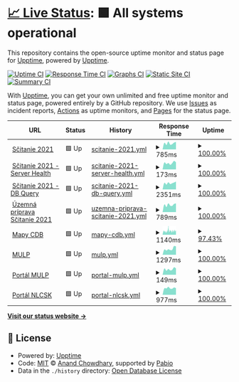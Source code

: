 # [📈 Live Status](https://demo.upptime.js.org): <!--live status--> **🟩 All systems operational**

This repository contains the open-source uptime monitor and status page for [Upptime](https://upptime.js.org), powered by [Upptime](https://github.com/upptime/upptime).

[![Uptime CI](https://github.com/d-michal/upptime/workflows/Uptime%20CI/badge.svg)](https://github.com/d-michal/upptime/actions?query=workflow%3A%22Uptime+CI%22)
[![Response Time CI](https://github.com/d-michal/upptime/workflows/Response%20Time%20CI/badge.svg)](https://github.com/d-michal/upptime/actions?query=workflow%3A%22Response+Time+CI%22)
[![Graphs CI](https://github.com/d-michal/upptime/workflows/Graphs%20CI/badge.svg)](https://github.com/d-michal/upptime/actions?query=workflow%3A%22Graphs+CI%22)
[![Static Site CI](https://github.com/d-michal/upptime/workflows/Static%20Site%20CI/badge.svg)](https://github.com/d-michal/upptime/actions?query=workflow%3A%22Static+Site+CI%22)
[![Summary CI](https://github.com/d-michal/upptime/workflows/Summary%20CI/badge.svg)](https://github.com/d-michal/upptime/actions?query=workflow%3A%22Summary+CI%22)

With [Upptime](https://upptime.js.org), you can get your own unlimited and free uptime monitor and status page, powered entirely by a GitHub repository. We use [Issues](https://github.com/upptime/upptime/issues) as incident reports, [Actions](https://github.com/d-michal/upptime/actions) as uptime monitors, and [Pages](https://demo.upptime.js.org) for the status page.

<!--start: status pages-->
<!-- This summary is generated by Upptime (https://github.com/upptime/upptime) -->
<!-- Do not edit this manually, your changes will be overwritten -->
<!-- prettier-ignore -->
| URL | Status | History | Response Time | Uptime |
| --- | ------ | ------- | ------------- | ------ |
| <img alt="" src="https://icons.duckduckgo.com/ip3/gis.scitanie.sk.ico" height="13"> [Sčitanie 2021](https://gis.scitanie.sk/portal/apps/sites/#/obyvatelia) | 🟩 Up | [scitanie-2021.yml](https://github.com/d-michal/upptime/commits/HEAD/history/scitanie-2021.yml) | <details><summary><img alt="Response time graph" src="./graphs/scitanie-2021/response-time-week.png" height="20"> 785ms</summary><br><a href="https://d-michal.github.io/upptime/history/scitanie-2021"><img alt="Response time 795" src="https://img.shields.io/endpoint?url=https%3A%2F%2Fraw.githubusercontent.com%2Fd-michal%2Fupptime%2FHEAD%2Fapi%2Fscitanie-2021%2Fresponse-time.json"></a><br><a href="https://d-michal.github.io/upptime/history/scitanie-2021"><img alt="24-hour response time 691" src="https://img.shields.io/endpoint?url=https%3A%2F%2Fraw.githubusercontent.com%2Fd-michal%2Fupptime%2FHEAD%2Fapi%2Fscitanie-2021%2Fresponse-time-day.json"></a><br><a href="https://d-michal.github.io/upptime/history/scitanie-2021"><img alt="7-day response time 785" src="https://img.shields.io/endpoint?url=https%3A%2F%2Fraw.githubusercontent.com%2Fd-michal%2Fupptime%2FHEAD%2Fapi%2Fscitanie-2021%2Fresponse-time-week.json"></a><br><a href="https://d-michal.github.io/upptime/history/scitanie-2021"><img alt="30-day response time 795" src="https://img.shields.io/endpoint?url=https%3A%2F%2Fraw.githubusercontent.com%2Fd-michal%2Fupptime%2FHEAD%2Fapi%2Fscitanie-2021%2Fresponse-time-month.json"></a><br><a href="https://d-michal.github.io/upptime/history/scitanie-2021"><img alt="1-year response time 795" src="https://img.shields.io/endpoint?url=https%3A%2F%2Fraw.githubusercontent.com%2Fd-michal%2Fupptime%2FHEAD%2Fapi%2Fscitanie-2021%2Fresponse-time-year.json"></a></details> | <details><summary><a href="https://d-michal.github.io/upptime/history/scitanie-2021">100.00%</a></summary><a href="https://d-michal.github.io/upptime/history/scitanie-2021"><img alt="All-time uptime 100.00%" src="https://img.shields.io/endpoint?url=https%3A%2F%2Fraw.githubusercontent.com%2Fd-michal%2Fupptime%2FHEAD%2Fapi%2Fscitanie-2021%2Fuptime.json"></a><br><a href="https://d-michal.github.io/upptime/history/scitanie-2021"><img alt="24-hour uptime 100.00%" src="https://img.shields.io/endpoint?url=https%3A%2F%2Fraw.githubusercontent.com%2Fd-michal%2Fupptime%2FHEAD%2Fapi%2Fscitanie-2021%2Fuptime-day.json"></a><br><a href="https://d-michal.github.io/upptime/history/scitanie-2021"><img alt="7-day uptime 100.00%" src="https://img.shields.io/endpoint?url=https%3A%2F%2Fraw.githubusercontent.com%2Fd-michal%2Fupptime%2FHEAD%2Fapi%2Fscitanie-2021%2Fuptime-week.json"></a><br><a href="https://d-michal.github.io/upptime/history/scitanie-2021"><img alt="30-day uptime 100.00%" src="https://img.shields.io/endpoint?url=https%3A%2F%2Fraw.githubusercontent.com%2Fd-michal%2Fupptime%2FHEAD%2Fapi%2Fscitanie-2021%2Fuptime-month.json"></a><br><a href="https://d-michal.github.io/upptime/history/scitanie-2021"><img alt="1-year uptime 100.00%" src="https://img.shields.io/endpoint?url=https%3A%2F%2Fraw.githubusercontent.com%2Fd-michal%2Fupptime%2FHEAD%2Fapi%2Fscitanie-2021%2Fuptime-year.json"></a></details>
| <img alt="" src="https://icons.duckduckgo.com/ip3/gis.scitanie.sk.ico" height="13"> [Sčitanie 2021 - Server Health](https://gis.scitanie.sk/server/rest/info/healthcheck?f=pjson) | 🟩 Up | [scitanie-2021-server-health.yml](https://github.com/d-michal/upptime/commits/HEAD/history/scitanie-2021-server-health.yml) | <details><summary><img alt="Response time graph" src="./graphs/scitanie-2021-server-health/response-time-week.png" height="20"> 173ms</summary><br><a href="https://d-michal.github.io/upptime/history/scitanie-2021-server-health"><img alt="Response time 170" src="https://img.shields.io/endpoint?url=https%3A%2F%2Fraw.githubusercontent.com%2Fd-michal%2Fupptime%2FHEAD%2Fapi%2Fscitanie-2021-server-health%2Fresponse-time.json"></a><br><a href="https://d-michal.github.io/upptime/history/scitanie-2021-server-health"><img alt="24-hour response time 155" src="https://img.shields.io/endpoint?url=https%3A%2F%2Fraw.githubusercontent.com%2Fd-michal%2Fupptime%2FHEAD%2Fapi%2Fscitanie-2021-server-health%2Fresponse-time-day.json"></a><br><a href="https://d-michal.github.io/upptime/history/scitanie-2021-server-health"><img alt="7-day response time 173" src="https://img.shields.io/endpoint?url=https%3A%2F%2Fraw.githubusercontent.com%2Fd-michal%2Fupptime%2FHEAD%2Fapi%2Fscitanie-2021-server-health%2Fresponse-time-week.json"></a><br><a href="https://d-michal.github.io/upptime/history/scitanie-2021-server-health"><img alt="30-day response time 170" src="https://img.shields.io/endpoint?url=https%3A%2F%2Fraw.githubusercontent.com%2Fd-michal%2Fupptime%2FHEAD%2Fapi%2Fscitanie-2021-server-health%2Fresponse-time-month.json"></a><br><a href="https://d-michal.github.io/upptime/history/scitanie-2021-server-health"><img alt="1-year response time 170" src="https://img.shields.io/endpoint?url=https%3A%2F%2Fraw.githubusercontent.com%2Fd-michal%2Fupptime%2FHEAD%2Fapi%2Fscitanie-2021-server-health%2Fresponse-time-year.json"></a></details> | <details><summary><a href="https://d-michal.github.io/upptime/history/scitanie-2021-server-health">100.00%</a></summary><a href="https://d-michal.github.io/upptime/history/scitanie-2021-server-health"><img alt="All-time uptime 100.00%" src="https://img.shields.io/endpoint?url=https%3A%2F%2Fraw.githubusercontent.com%2Fd-michal%2Fupptime%2FHEAD%2Fapi%2Fscitanie-2021-server-health%2Fuptime.json"></a><br><a href="https://d-michal.github.io/upptime/history/scitanie-2021-server-health"><img alt="24-hour uptime 100.00%" src="https://img.shields.io/endpoint?url=https%3A%2F%2Fraw.githubusercontent.com%2Fd-michal%2Fupptime%2FHEAD%2Fapi%2Fscitanie-2021-server-health%2Fuptime-day.json"></a><br><a href="https://d-michal.github.io/upptime/history/scitanie-2021-server-health"><img alt="7-day uptime 100.00%" src="https://img.shields.io/endpoint?url=https%3A%2F%2Fraw.githubusercontent.com%2Fd-michal%2Fupptime%2FHEAD%2Fapi%2Fscitanie-2021-server-health%2Fuptime-week.json"></a><br><a href="https://d-michal.github.io/upptime/history/scitanie-2021-server-health"><img alt="30-day uptime 100.00%" src="https://img.shields.io/endpoint?url=https%3A%2F%2Fraw.githubusercontent.com%2Fd-michal%2Fupptime%2FHEAD%2Fapi%2Fscitanie-2021-server-health%2Fuptime-month.json"></a><br><a href="https://d-michal.github.io/upptime/history/scitanie-2021-server-health"><img alt="1-year uptime 100.00%" src="https://img.shields.io/endpoint?url=https%3A%2F%2Fraw.githubusercontent.com%2Fd-michal%2Fupptime%2FHEAD%2Fapi%2Fscitanie-2021-server-health%2Fuptime-year.json"></a></details>
| <img alt="" src="https://icons.duckduckgo.com/ip3/gis.scitanie.sk.ico" height="13"> [Sčitanie 2021 - DB Query](https://gis.scitanie.sk/server/rest/services/Hosted/obyv_roz_hustota_pocet/FeatureServer/9/query?where=1%3D1&outFields=spolu&f=json) | 🟩 Up | [scitanie-2021-db-query.yml](https://github.com/d-michal/upptime/commits/HEAD/history/scitanie-2021-db-query.yml) | <details><summary><img alt="Response time graph" src="./graphs/scitanie-2021-db-query/response-time-week.png" height="20"> 2351ms</summary><br><a href="https://d-michal.github.io/upptime/history/scitanie-2021-db-query"><img alt="Response time 2324" src="https://img.shields.io/endpoint?url=https%3A%2F%2Fraw.githubusercontent.com%2Fd-michal%2Fupptime%2FHEAD%2Fapi%2Fscitanie-2021-db-query%2Fresponse-time.json"></a><br><a href="https://d-michal.github.io/upptime/history/scitanie-2021-db-query"><img alt="24-hour response time 1829" src="https://img.shields.io/endpoint?url=https%3A%2F%2Fraw.githubusercontent.com%2Fd-michal%2Fupptime%2FHEAD%2Fapi%2Fscitanie-2021-db-query%2Fresponse-time-day.json"></a><br><a href="https://d-michal.github.io/upptime/history/scitanie-2021-db-query"><img alt="7-day response time 2351" src="https://img.shields.io/endpoint?url=https%3A%2F%2Fraw.githubusercontent.com%2Fd-michal%2Fupptime%2FHEAD%2Fapi%2Fscitanie-2021-db-query%2Fresponse-time-week.json"></a><br><a href="https://d-michal.github.io/upptime/history/scitanie-2021-db-query"><img alt="30-day response time 2324" src="https://img.shields.io/endpoint?url=https%3A%2F%2Fraw.githubusercontent.com%2Fd-michal%2Fupptime%2FHEAD%2Fapi%2Fscitanie-2021-db-query%2Fresponse-time-month.json"></a><br><a href="https://d-michal.github.io/upptime/history/scitanie-2021-db-query"><img alt="1-year response time 2324" src="https://img.shields.io/endpoint?url=https%3A%2F%2Fraw.githubusercontent.com%2Fd-michal%2Fupptime%2FHEAD%2Fapi%2Fscitanie-2021-db-query%2Fresponse-time-year.json"></a></details> | <details><summary><a href="https://d-michal.github.io/upptime/history/scitanie-2021-db-query">100.00%</a></summary><a href="https://d-michal.github.io/upptime/history/scitanie-2021-db-query"><img alt="All-time uptime 100.00%" src="https://img.shields.io/endpoint?url=https%3A%2F%2Fraw.githubusercontent.com%2Fd-michal%2Fupptime%2FHEAD%2Fapi%2Fscitanie-2021-db-query%2Fuptime.json"></a><br><a href="https://d-michal.github.io/upptime/history/scitanie-2021-db-query"><img alt="24-hour uptime 100.00%" src="https://img.shields.io/endpoint?url=https%3A%2F%2Fraw.githubusercontent.com%2Fd-michal%2Fupptime%2FHEAD%2Fapi%2Fscitanie-2021-db-query%2Fuptime-day.json"></a><br><a href="https://d-michal.github.io/upptime/history/scitanie-2021-db-query"><img alt="7-day uptime 100.00%" src="https://img.shields.io/endpoint?url=https%3A%2F%2Fraw.githubusercontent.com%2Fd-michal%2Fupptime%2FHEAD%2Fapi%2Fscitanie-2021-db-query%2Fuptime-week.json"></a><br><a href="https://d-michal.github.io/upptime/history/scitanie-2021-db-query"><img alt="30-day uptime 100.00%" src="https://img.shields.io/endpoint?url=https%3A%2F%2Fraw.githubusercontent.com%2Fd-michal%2Fupptime%2FHEAD%2Fapi%2Fscitanie-2021-db-query%2Fuptime-month.json"></a><br><a href="https://d-michal.github.io/upptime/history/scitanie-2021-db-query"><img alt="1-year uptime 100.00%" src="https://img.shields.io/endpoint?url=https%3A%2F%2Fraw.githubusercontent.com%2Fd-michal%2Fupptime%2FHEAD%2Fapi%2Fscitanie-2021-db-query%2Fuptime-year.json"></a></details>
| <img alt="" src="https://icons.duckduckgo.com/ip3/censusup.statistics.sk.ico" height="13"> [Územná príprava Sčitanie 2021](https://censusup.statistics.sk/portal/home/) | 🟩 Up | [uzemna-priprava-scitanie-2021.yml](https://github.com/d-michal/upptime/commits/HEAD/history/uzemna-priprava-scitanie-2021.yml) | <details><summary><img alt="Response time graph" src="./graphs/uzemna-priprava-scitanie-2021/response-time-week.png" height="20"> 789ms</summary><br><a href="https://d-michal.github.io/upptime/history/uzemna-priprava-scitanie-2021"><img alt="Response time 1912" src="https://img.shields.io/endpoint?url=https%3A%2F%2Fraw.githubusercontent.com%2Fd-michal%2Fupptime%2FHEAD%2Fapi%2Fuzemna-priprava-scitanie-2021%2Fresponse-time.json"></a><br><a href="https://d-michal.github.io/upptime/history/uzemna-priprava-scitanie-2021"><img alt="24-hour response time 884" src="https://img.shields.io/endpoint?url=https%3A%2F%2Fraw.githubusercontent.com%2Fd-michal%2Fupptime%2FHEAD%2Fapi%2Fuzemna-priprava-scitanie-2021%2Fresponse-time-day.json"></a><br><a href="https://d-michal.github.io/upptime/history/uzemna-priprava-scitanie-2021"><img alt="7-day response time 789" src="https://img.shields.io/endpoint?url=https%3A%2F%2Fraw.githubusercontent.com%2Fd-michal%2Fupptime%2FHEAD%2Fapi%2Fuzemna-priprava-scitanie-2021%2Fresponse-time-week.json"></a><br><a href="https://d-michal.github.io/upptime/history/uzemna-priprava-scitanie-2021"><img alt="30-day response time 1912" src="https://img.shields.io/endpoint?url=https%3A%2F%2Fraw.githubusercontent.com%2Fd-michal%2Fupptime%2FHEAD%2Fapi%2Fuzemna-priprava-scitanie-2021%2Fresponse-time-month.json"></a><br><a href="https://d-michal.github.io/upptime/history/uzemna-priprava-scitanie-2021"><img alt="1-year response time 1912" src="https://img.shields.io/endpoint?url=https%3A%2F%2Fraw.githubusercontent.com%2Fd-michal%2Fupptime%2FHEAD%2Fapi%2Fuzemna-priprava-scitanie-2021%2Fresponse-time-year.json"></a></details> | <details><summary><a href="https://d-michal.github.io/upptime/history/uzemna-priprava-scitanie-2021">100.00%</a></summary><a href="https://d-michal.github.io/upptime/history/uzemna-priprava-scitanie-2021"><img alt="All-time uptime 100.00%" src="https://img.shields.io/endpoint?url=https%3A%2F%2Fraw.githubusercontent.com%2Fd-michal%2Fupptime%2FHEAD%2Fapi%2Fuzemna-priprava-scitanie-2021%2Fuptime.json"></a><br><a href="https://d-michal.github.io/upptime/history/uzemna-priprava-scitanie-2021"><img alt="24-hour uptime 100.00%" src="https://img.shields.io/endpoint?url=https%3A%2F%2Fraw.githubusercontent.com%2Fd-michal%2Fupptime%2FHEAD%2Fapi%2Fuzemna-priprava-scitanie-2021%2Fuptime-day.json"></a><br><a href="https://d-michal.github.io/upptime/history/uzemna-priprava-scitanie-2021"><img alt="7-day uptime 100.00%" src="https://img.shields.io/endpoint?url=https%3A%2F%2Fraw.githubusercontent.com%2Fd-michal%2Fupptime%2FHEAD%2Fapi%2Fuzemna-priprava-scitanie-2021%2Fuptime-week.json"></a><br><a href="https://d-michal.github.io/upptime/history/uzemna-priprava-scitanie-2021"><img alt="30-day uptime 100.00%" src="https://img.shields.io/endpoint?url=https%3A%2F%2Fraw.githubusercontent.com%2Fd-michal%2Fupptime%2FHEAD%2Fapi%2Fuzemna-priprava-scitanie-2021%2Fuptime-month.json"></a><br><a href="https://d-michal.github.io/upptime/history/uzemna-priprava-scitanie-2021"><img alt="1-year uptime 100.00%" src="https://img.shields.io/endpoint?url=https%3A%2F%2Fraw.githubusercontent.com%2Fd-michal%2Fupptime%2FHEAD%2Fapi%2Fuzemna-priprava-scitanie-2021%2Fuptime-year.json"></a></details>
| <img alt="" src="https://icons.duckduckgo.com/ip3/ismcs.cdb.sk.ico" height="13"> [Mapy CDB](https://ismcs.cdb.sk/mapviewer) | 🟩 Up | [mapy-cdb.yml](https://github.com/d-michal/upptime/commits/HEAD/history/mapy-cdb.yml) | <details><summary><img alt="Response time graph" src="./graphs/mapy-cdb/response-time-week.png" height="20"> 1140ms</summary><br><a href="https://d-michal.github.io/upptime/history/mapy-cdb"><img alt="Response time 1058" src="https://img.shields.io/endpoint?url=https%3A%2F%2Fraw.githubusercontent.com%2Fd-michal%2Fupptime%2FHEAD%2Fapi%2Fmapy-cdb%2Fresponse-time.json"></a><br><a href="https://d-michal.github.io/upptime/history/mapy-cdb"><img alt="24-hour response time 1208" src="https://img.shields.io/endpoint?url=https%3A%2F%2Fraw.githubusercontent.com%2Fd-michal%2Fupptime%2FHEAD%2Fapi%2Fmapy-cdb%2Fresponse-time-day.json"></a><br><a href="https://d-michal.github.io/upptime/history/mapy-cdb"><img alt="7-day response time 1140" src="https://img.shields.io/endpoint?url=https%3A%2F%2Fraw.githubusercontent.com%2Fd-michal%2Fupptime%2FHEAD%2Fapi%2Fmapy-cdb%2Fresponse-time-week.json"></a><br><a href="https://d-michal.github.io/upptime/history/mapy-cdb"><img alt="30-day response time 1058" src="https://img.shields.io/endpoint?url=https%3A%2F%2Fraw.githubusercontent.com%2Fd-michal%2Fupptime%2FHEAD%2Fapi%2Fmapy-cdb%2Fresponse-time-month.json"></a><br><a href="https://d-michal.github.io/upptime/history/mapy-cdb"><img alt="1-year response time 1058" src="https://img.shields.io/endpoint?url=https%3A%2F%2Fraw.githubusercontent.com%2Fd-michal%2Fupptime%2FHEAD%2Fapi%2Fmapy-cdb%2Fresponse-time-year.json"></a></details> | <details><summary><a href="https://d-michal.github.io/upptime/history/mapy-cdb">97.43%</a></summary><a href="https://d-michal.github.io/upptime/history/mapy-cdb"><img alt="All-time uptime 97.86%" src="https://img.shields.io/endpoint?url=https%3A%2F%2Fraw.githubusercontent.com%2Fd-michal%2Fupptime%2FHEAD%2Fapi%2Fmapy-cdb%2Fuptime.json"></a><br><a href="https://d-michal.github.io/upptime/history/mapy-cdb"><img alt="24-hour uptime 98.02%" src="https://img.shields.io/endpoint?url=https%3A%2F%2Fraw.githubusercontent.com%2Fd-michal%2Fupptime%2FHEAD%2Fapi%2Fmapy-cdb%2Fuptime-day.json"></a><br><a href="https://d-michal.github.io/upptime/history/mapy-cdb"><img alt="7-day uptime 97.43%" src="https://img.shields.io/endpoint?url=https%3A%2F%2Fraw.githubusercontent.com%2Fd-michal%2Fupptime%2FHEAD%2Fapi%2Fmapy-cdb%2Fuptime-week.json"></a><br><a href="https://d-michal.github.io/upptime/history/mapy-cdb"><img alt="30-day uptime 97.86%" src="https://img.shields.io/endpoint?url=https%3A%2F%2Fraw.githubusercontent.com%2Fd-michal%2Fupptime%2FHEAD%2Fapi%2Fmapy-cdb%2Fuptime-month.json"></a><br><a href="https://d-michal.github.io/upptime/history/mapy-cdb"><img alt="1-year uptime 97.86%" src="https://img.shields.io/endpoint?url=https%3A%2F%2Fraw.githubusercontent.com%2Fd-michal%2Fupptime%2FHEAD%2Fapi%2Fmapy-cdb%2Fuptime-year.json"></a></details>
| <img alt="" src="https://icons.duckduckgo.com/ip3/mulp.nlcsk.org.ico" height="13"> [MULP](https://mulp.nlcsk.org/webgiseditor) | 🟩 Up | [mulp.yml](https://github.com/d-michal/upptime/commits/HEAD/history/mulp.yml) | <details><summary><img alt="Response time graph" src="./graphs/mulp/response-time-week.png" height="20"> 1297ms</summary><br><a href="https://d-michal.github.io/upptime/history/mulp"><img alt="Response time 1400" src="https://img.shields.io/endpoint?url=https%3A%2F%2Fraw.githubusercontent.com%2Fd-michal%2Fupptime%2FHEAD%2Fapi%2Fmulp%2Fresponse-time.json"></a><br><a href="https://d-michal.github.io/upptime/history/mulp"><img alt="24-hour response time 1044" src="https://img.shields.io/endpoint?url=https%3A%2F%2Fraw.githubusercontent.com%2Fd-michal%2Fupptime%2FHEAD%2Fapi%2Fmulp%2Fresponse-time-day.json"></a><br><a href="https://d-michal.github.io/upptime/history/mulp"><img alt="7-day response time 1297" src="https://img.shields.io/endpoint?url=https%3A%2F%2Fraw.githubusercontent.com%2Fd-michal%2Fupptime%2FHEAD%2Fapi%2Fmulp%2Fresponse-time-week.json"></a><br><a href="https://d-michal.github.io/upptime/history/mulp"><img alt="30-day response time 1400" src="https://img.shields.io/endpoint?url=https%3A%2F%2Fraw.githubusercontent.com%2Fd-michal%2Fupptime%2FHEAD%2Fapi%2Fmulp%2Fresponse-time-month.json"></a><br><a href="https://d-michal.github.io/upptime/history/mulp"><img alt="1-year response time 1400" src="https://img.shields.io/endpoint?url=https%3A%2F%2Fraw.githubusercontent.com%2Fd-michal%2Fupptime%2FHEAD%2Fapi%2Fmulp%2Fresponse-time-year.json"></a></details> | <details><summary><a href="https://d-michal.github.io/upptime/history/mulp">100.00%</a></summary><a href="https://d-michal.github.io/upptime/history/mulp"><img alt="All-time uptime 100.00%" src="https://img.shields.io/endpoint?url=https%3A%2F%2Fraw.githubusercontent.com%2Fd-michal%2Fupptime%2FHEAD%2Fapi%2Fmulp%2Fuptime.json"></a><br><a href="https://d-michal.github.io/upptime/history/mulp"><img alt="24-hour uptime 100.00%" src="https://img.shields.io/endpoint?url=https%3A%2F%2Fraw.githubusercontent.com%2Fd-michal%2Fupptime%2FHEAD%2Fapi%2Fmulp%2Fuptime-day.json"></a><br><a href="https://d-michal.github.io/upptime/history/mulp"><img alt="7-day uptime 100.00%" src="https://img.shields.io/endpoint?url=https%3A%2F%2Fraw.githubusercontent.com%2Fd-michal%2Fupptime%2FHEAD%2Fapi%2Fmulp%2Fuptime-week.json"></a><br><a href="https://d-michal.github.io/upptime/history/mulp"><img alt="30-day uptime 100.00%" src="https://img.shields.io/endpoint?url=https%3A%2F%2Fraw.githubusercontent.com%2Fd-michal%2Fupptime%2FHEAD%2Fapi%2Fmulp%2Fuptime-month.json"></a><br><a href="https://d-michal.github.io/upptime/history/mulp"><img alt="1-year uptime 100.00%" src="https://img.shields.io/endpoint?url=https%3A%2F%2Fraw.githubusercontent.com%2Fd-michal%2Fupptime%2FHEAD%2Fapi%2Fmulp%2Fuptime-year.json"></a></details>
| <img alt="" src="https://icons.duckduckgo.com/ip3/mulp.nlcsk.org.ico" height="13"> [Portál MULP](https://mulp.nlcsk.org/portal/home/) | 🟩 Up | [portal-mulp.yml](https://github.com/d-michal/upptime/commits/HEAD/history/portal-mulp.yml) | <details><summary><img alt="Response time graph" src="./graphs/portal-mulp/response-time-week.png" height="20"> 149ms</summary><br><a href="https://d-michal.github.io/upptime/history/portal-mulp"><img alt="Response time 155" src="https://img.shields.io/endpoint?url=https%3A%2F%2Fraw.githubusercontent.com%2Fd-michal%2Fupptime%2FHEAD%2Fapi%2Fportal-mulp%2Fresponse-time.json"></a><br><a href="https://d-michal.github.io/upptime/history/portal-mulp"><img alt="24-hour response time 135" src="https://img.shields.io/endpoint?url=https%3A%2F%2Fraw.githubusercontent.com%2Fd-michal%2Fupptime%2FHEAD%2Fapi%2Fportal-mulp%2Fresponse-time-day.json"></a><br><a href="https://d-michal.github.io/upptime/history/portal-mulp"><img alt="7-day response time 149" src="https://img.shields.io/endpoint?url=https%3A%2F%2Fraw.githubusercontent.com%2Fd-michal%2Fupptime%2FHEAD%2Fapi%2Fportal-mulp%2Fresponse-time-week.json"></a><br><a href="https://d-michal.github.io/upptime/history/portal-mulp"><img alt="30-day response time 155" src="https://img.shields.io/endpoint?url=https%3A%2F%2Fraw.githubusercontent.com%2Fd-michal%2Fupptime%2FHEAD%2Fapi%2Fportal-mulp%2Fresponse-time-month.json"></a><br><a href="https://d-michal.github.io/upptime/history/portal-mulp"><img alt="1-year response time 155" src="https://img.shields.io/endpoint?url=https%3A%2F%2Fraw.githubusercontent.com%2Fd-michal%2Fupptime%2FHEAD%2Fapi%2Fportal-mulp%2Fresponse-time-year.json"></a></details> | <details><summary><a href="https://d-michal.github.io/upptime/history/portal-mulp">100.00%</a></summary><a href="https://d-michal.github.io/upptime/history/portal-mulp"><img alt="All-time uptime 100.00%" src="https://img.shields.io/endpoint?url=https%3A%2F%2Fraw.githubusercontent.com%2Fd-michal%2Fupptime%2FHEAD%2Fapi%2Fportal-mulp%2Fuptime.json"></a><br><a href="https://d-michal.github.io/upptime/history/portal-mulp"><img alt="24-hour uptime 100.00%" src="https://img.shields.io/endpoint?url=https%3A%2F%2Fraw.githubusercontent.com%2Fd-michal%2Fupptime%2FHEAD%2Fapi%2Fportal-mulp%2Fuptime-day.json"></a><br><a href="https://d-michal.github.io/upptime/history/portal-mulp"><img alt="7-day uptime 100.00%" src="https://img.shields.io/endpoint?url=https%3A%2F%2Fraw.githubusercontent.com%2Fd-michal%2Fupptime%2FHEAD%2Fapi%2Fportal-mulp%2Fuptime-week.json"></a><br><a href="https://d-michal.github.io/upptime/history/portal-mulp"><img alt="30-day uptime 100.00%" src="https://img.shields.io/endpoint?url=https%3A%2F%2Fraw.githubusercontent.com%2Fd-michal%2Fupptime%2FHEAD%2Fapi%2Fportal-mulp%2Fuptime-month.json"></a><br><a href="https://d-michal.github.io/upptime/history/portal-mulp"><img alt="1-year uptime 100.00%" src="https://img.shields.io/endpoint?url=https%3A%2F%2Fraw.githubusercontent.com%2Fd-michal%2Fupptime%2FHEAD%2Fapi%2Fportal-mulp%2Fuptime-year.json"></a></details>
| <img alt="" src="https://icons.duckduckgo.com/ip3/gis.nlcsk.org.ico" height="13"> [Portál NLCSK](https://gis.nlcsk.org/portal/home/) | 🟩 Up | [portal-nlcsk.yml](https://github.com/d-michal/upptime/commits/HEAD/history/portal-nlcsk.yml) | <details><summary><img alt="Response time graph" src="./graphs/portal-nlcsk/response-time-week.png" height="20"> 977ms</summary><br><a href="https://d-michal.github.io/upptime/history/portal-nlcsk"><img alt="Response time 979" src="https://img.shields.io/endpoint?url=https%3A%2F%2Fraw.githubusercontent.com%2Fd-michal%2Fupptime%2FHEAD%2Fapi%2Fportal-nlcsk%2Fresponse-time.json"></a><br><a href="https://d-michal.github.io/upptime/history/portal-nlcsk"><img alt="24-hour response time 929" src="https://img.shields.io/endpoint?url=https%3A%2F%2Fraw.githubusercontent.com%2Fd-michal%2Fupptime%2FHEAD%2Fapi%2Fportal-nlcsk%2Fresponse-time-day.json"></a><br><a href="https://d-michal.github.io/upptime/history/portal-nlcsk"><img alt="7-day response time 977" src="https://img.shields.io/endpoint?url=https%3A%2F%2Fraw.githubusercontent.com%2Fd-michal%2Fupptime%2FHEAD%2Fapi%2Fportal-nlcsk%2Fresponse-time-week.json"></a><br><a href="https://d-michal.github.io/upptime/history/portal-nlcsk"><img alt="30-day response time 979" src="https://img.shields.io/endpoint?url=https%3A%2F%2Fraw.githubusercontent.com%2Fd-michal%2Fupptime%2FHEAD%2Fapi%2Fportal-nlcsk%2Fresponse-time-month.json"></a><br><a href="https://d-michal.github.io/upptime/history/portal-nlcsk"><img alt="1-year response time 979" src="https://img.shields.io/endpoint?url=https%3A%2F%2Fraw.githubusercontent.com%2Fd-michal%2Fupptime%2FHEAD%2Fapi%2Fportal-nlcsk%2Fresponse-time-year.json"></a></details> | <details><summary><a href="https://d-michal.github.io/upptime/history/portal-nlcsk">100.00%</a></summary><a href="https://d-michal.github.io/upptime/history/portal-nlcsk"><img alt="All-time uptime 100.00%" src="https://img.shields.io/endpoint?url=https%3A%2F%2Fraw.githubusercontent.com%2Fd-michal%2Fupptime%2FHEAD%2Fapi%2Fportal-nlcsk%2Fuptime.json"></a><br><a href="https://d-michal.github.io/upptime/history/portal-nlcsk"><img alt="24-hour uptime 100.00%" src="https://img.shields.io/endpoint?url=https%3A%2F%2Fraw.githubusercontent.com%2Fd-michal%2Fupptime%2FHEAD%2Fapi%2Fportal-nlcsk%2Fuptime-day.json"></a><br><a href="https://d-michal.github.io/upptime/history/portal-nlcsk"><img alt="7-day uptime 100.00%" src="https://img.shields.io/endpoint?url=https%3A%2F%2Fraw.githubusercontent.com%2Fd-michal%2Fupptime%2FHEAD%2Fapi%2Fportal-nlcsk%2Fuptime-week.json"></a><br><a href="https://d-michal.github.io/upptime/history/portal-nlcsk"><img alt="30-day uptime 100.00%" src="https://img.shields.io/endpoint?url=https%3A%2F%2Fraw.githubusercontent.com%2Fd-michal%2Fupptime%2FHEAD%2Fapi%2Fportal-nlcsk%2Fuptime-month.json"></a><br><a href="https://d-michal.github.io/upptime/history/portal-nlcsk"><img alt="1-year uptime 100.00%" src="https://img.shields.io/endpoint?url=https%3A%2F%2Fraw.githubusercontent.com%2Fd-michal%2Fupptime%2FHEAD%2Fapi%2Fportal-nlcsk%2Fuptime-year.json"></a></details>

<!--end: status pages-->

[**Visit our status website →**](https://d-michal.github.io/upptime/)

## 📄 License

- Powered by: [Upptime](https://github.com/upptime/upptime)
- Code: [MIT](./LICENSE) © [Anand Chowdhary](https://anandchowdhary.com), supported by [Pabio](https://pabio.com)
- Data in the `./history` directory: [Open Database License](https://opendatacommons.org/licenses/odbl/1-0/)
